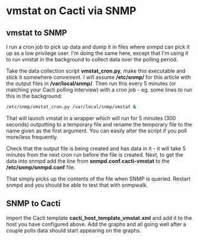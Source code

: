 # vmstat on Cacti via SNMP

## vmstat to SNMP

I run a cron job to pick up data and dump it in files where snmpd can pick it up as a low privilege user. I'm doing the same here, except that I'm using it to run vmstat in the background to collect data over the polling period.

Take the data collection script **vmstat\_cron.py**, make this executable and stick it somewhere convenient. I will assume **/etc/snmp/** for this article with the output files in **/var/local/snmp/**. Then run this every 5 minutes (or matching your Cacti polling interview) with a cron job - eg. some lines to run this in the background:

```sh
/etc/snmp/vmstat_cron.py /var/local/snmp/vmstat &
```

That will launch vmstat in a wrapper which will run for 5 minutes (300 seconds) outputting to a temporary file and rename the temporary file to the name given as the first argument. You can easily alter the script if you poll more/less frequently.

Check that the output file is being created and has data in it - it will take 5 minutes from the next cron run before the file is created. Next, to get the data into snmpd add the line from **snmpd.conf.cacti-vmstat** to the **/etc/snmp/snmpd.conf** file.

That simply picks up the contents of the file when SNMP is queried. Restart snmpd and you should be able to test that with snmpwalk.

## SNMP to Cacti

Import the Cacti template **cacti_host_template_vmstat.xml** and add it to the host you have configured above. Add the graphs and all going well after a couple polls data should start appearing on the graphs.